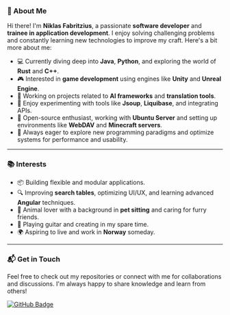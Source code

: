 ### 👋 About Me

Hi there! I'm **Niklas Fabritzius**, a passionate **software developer** and **trainee in application development**. I enjoy solving challenging problems and constantly learning new technologies to improve my craft. Here's a bit more about me:

- 💻 Currently diving deep into **Java**, **Python**, and exploring the world of **Rust** and **C++**.  
- 🎮 Interested in **game development** using engines like **Unity** and **Unreal Engine**.  
- 🧠 Working on projects related to **AI frameworks** and **translation tools**.  
- 🔧 Enjoy experimenting with tools like **Jsoup**, **Liquibase**, and integrating APIs.  
- 🐧 Open-source enthusiast, working with **Ubuntu Server** and setting up environments like **WebDAV** and **Minecraft servers**.  
- 🚀 Always eager to explore new programming paradigms and optimize systems for performance and usability.  

---

### 📚 Interests

- 📦 Building flexible and modular applications.  
- 🔍 Improving **search tables**, optimizing UI/UX, and learning advanced **Angular** techniques.  
- 🐾 Animal lover with a background in **pet sitting** and caring for furry friends.  
- 🎸 Playing guitar and creating in my spare time.  
- 🌍 Aspiring to live and work in **Norway** someday.

---

### 📬 Get in Touch

Feel free to check out my repositories or connect with me for collaborations and discussions. I'm always happy to share knowledge and learn from others!

[![GitHub Badge](https://img.shields.io/badge/GitHub-NimaWoods-blue?style=flat&logo=github)](https://github.com/NimaWoods)
